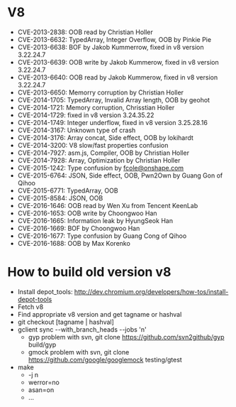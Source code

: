 # V8

* CVE-2013-2838: OOB read by Christian Holler
* CVE-2013-6632: TypedArray, Integer Overflow, OOB by Pinkie Pie
* CVE-2013-6638: BOF by Jakob Kummerrow, fixed in v8 version 3.22.24.7
* CVE-2013-6639: OOB write by Jakob Kummerow, fixed in v8 version 3.22.24.7
* CVE-2013-6640: OOB read by Jakob Kummerow, fixed in v8 version 3.22.24.7
* CVE-2013-6650: Memorry corruption by Christian Holler
* CVE-2014-1705: TypedArray, Invalid Array length, OOB by geohot
* CVE-2014-1721: Memory corruption, Chrisstian Holler
* CVE-2014-1729: fixed in v8 version 3.24.35.22
* CVE-2014-1749: Integer underflow, fixed in v8 version 3.25.28.16
* CVE-2014-3167: Unknown type of crash
* CVE-2014-3176: Array concat, Side effect, OOB by lokihardt
* CVE-2014-3200: V8 slow/fast properties confusion
* CVE-2014-7927: asm.js, Compiler, OOB by Christian Holler
* CVE-2014-7928: Array, Optimization by Christian Holler
* CVE-2015-1242: Type confusion by fcole@onshape.com
* CVE-2015-6764: JSON, Side effect, OOB, Pwn2Own by Guang Gon of Qihoo
* CVE-2015-6771: TypedArray, OOB
* CVE-2015-8584: JSON, OOB
* CVE-2016-1646: OOB read by Wen Xu from Tencent KeenLab
* CVE-2016-1653: OOB write by Choongwoo Han
* CVE-2016-1665: Information leak by HyungSeok Han
* CVE-2016-1669: BOF by Choongwoo Han
* CVE-2016-1677: Type confusion by Guang Cong of Qihoo
* CVE-2016-1688: OOB by Max Korenko

# How to build old version v8
* Install depot\_tools: http://dev.chromium.org/developers/how-tos/install-depot-tools
* Fetch v8
* Find appropriate v8 version and get tagname or hashval
* git checkout [tagname | hashval]
* gclient sync --with\_branch\_heads --jobs 'n'
  * gyp problem with svn, git clone https://github.com/svn2github/gyp build/gyp
  * gmock problem with svn, git clone https://github.com/google/googlemock testing/gtest
* make
  * -j n
  * werror=no
  * asan=on
  * ...

